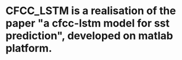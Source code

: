 # CFCC_LSTM is a realisation of the paper "a cfcc-lstm model for sst prediction", developed on matlab platform. 
